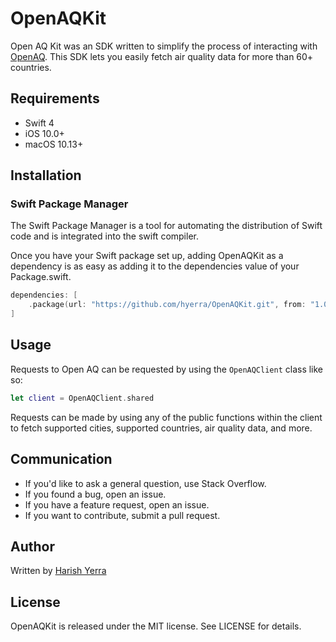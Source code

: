 # OpenAQKit
Open AQ Kit was an SDK written to simplify the process of interacting with [OpenAQ](openaq.org). This SDK lets you easily fetch air quality data for more than 60+ countries.

## Requirements
* Swift 4
* iOS 10.0+
* macOS 10.13+

## Installation
### Swift Package Manager
The Swift Package Manager is a tool for automating the distribution of Swift code and is integrated into the swift compiler.

Once you have your Swift package set up, adding OpenAQKit as a dependency is as easy as adding it to the dependencies value of your Package.swift.

```swift
dependencies: [
    .package(url: "https://github.com/hyerra/OpenAQKit.git", from: "1.0.1")
]
```
## Usage
Requests to Open AQ can be requested by using the `OpenAQClient` class like so:
```swift
let client = OpenAQClient.shared
```

Requests can be made by using any of the public functions within the client to fetch supported cities, supported countries, air quality data, and more.

## Communication
* If you'd like to ask a general question, use Stack Overflow.
* If you found a bug, open an issue.
* If you have a feature request, open an issue.
* If you want to contribute, submit a pull request.

## Author
Written by [Harish Yerra](https://twitter.com/harishyerra4)
## License
OpenAQKit is released under the MIT license. See LICENSE for details.
